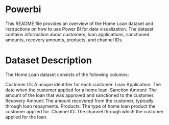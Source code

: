 # Powerbi
This README file provides an overview of the Home Loan dataset and instructions on how to use Power BI for data visualization. The dataset contains information about customers, loan applications, sanctioned amounts, recovery amounts, products, and channel IDs
# Dataset Description
The Home Loan dataset consists of the following columns:

Customer ID: A unique identifier for each customer.
Loan Application: The date when the customer applied for a home loan.
Sanction Amount: The amount of the loan that was approved and sanctioned to the customer.
Recovery Amount: The amount recovered from the customer, typically through loan repayments.
Products: The type of home loan product the customer applied for.
Channel ID: The channel through which the customer applied for the loan.
